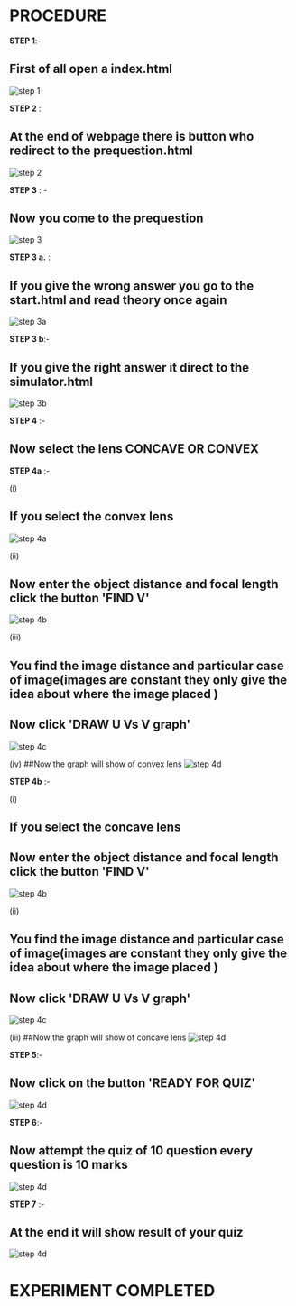 # PROCEDURE
**STEP 1**:-
## First of all open a index.html
![step 1](experiment/images/START1.png)

**STEP 2** : 
## At the end of webpage there is button who redirect to the prequestion.html
![step 2](experiment/images/START2.png)

**STEP 3** : - 
## Now you  come to the prequestion 
![step 3](experiment/images/START3.png)

**STEP 3 a.** :  
## If you give the wrong answer you go to the start.html and read theory once again
![step 3a](experiment/images/START1.png)

**STEP 3 b**:- 
## If you give the right answer it direct to the simulator.html
![step 3b](experiment/images/START4.png)

**STEP 4** :- 
## Now select the lens CONCAVE OR CONVEX

**STEP 4a** :-

(i)
## If you select the convex lens
![step 4a](experiment/images/START4a.png)

(ii)
## Now enter the object distance and focal length click the button 'FIND V'
![step 4b](experiment/images/START4a1.png)

(iii)
## You find the image distance and particular case of image(images are constant they only give the idea about where the image placed )
## Now click 'DRAW U Vs V graph'
![step 4c](experiment/images/START4a2.png)

(iv)
##Now the graph will show of convex lens 
![step 4d](experiment/images/START4a3.png)

**STEP 4b** :-

(i)
## If you select the concave lens
## Now enter the object distance and focal length click the button 'FIND V'
![step 4b](experiment/images/START4b1.png)

(ii)
## You find the image distance and particular case of image(images are constant they only give the idea about where the image placed )
## Now click 'DRAW U Vs V graph'
![step 4c](experiment/images/START4b2.png)

(iii)
##Now the graph will show of concave lens 
![step 4d](experiment/images/START4b3.png)

**STEP 5**:-
## Now click on the button 'READY FOR QUIZ'
![step 4d](experiment/images/START4b3.png)

**STEP 6**:-
## Now attempt the quiz of 10 question every question is 10 marks
![step 4d](experiment/images/START5.png)

**STEP 7** :- 
## At the end it will show result of your quiz
![step 4d](experiment/images/START6.png)

# EXPERIMENT COMPLETED
